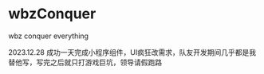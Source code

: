 # wbzConquer
wbz conquer everything

2023.12.28 成功一天完成小程序组件，UI疯狂改需求，队友开发期间几乎都是我替他写，写完之后就只打游戏巨坑，领导请假跑路
